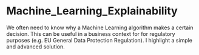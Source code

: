 # Machine_Learning_Explainability
We often need to know why a Machine Learning algorithm makes a certain decision. This can be useful in a business context for for regulatory purposes (e.g. EU General Data Protection Regulation). I highlight a simple and advanced solution.
